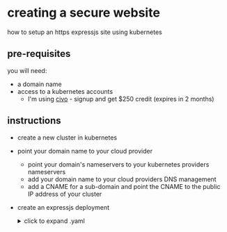 # creating a secure website 
how to setup an https expressjs site using kubernetes

## pre-requisites
you will need:
* a domain name
* access to a kubernetes accounts
  * I'm using [civo](https://civo.com) - signup and get $250 credit (expires in 2 months)

## instructions
* create a new cluster in kubernetes
* point your domain name to your cloud provider
  * point your domain's nameservers to your kubernetes providers nameservers
  * add your domain name to your cloud providers DNS management 
  * add a CNAME for a sub-domain and point the CNAME to the public IP address of your cluster
* create an expressjs deployment
  <details> <summary>click to expand .yaml</summary>
 
  ``` yaml
  apiVersion: apps/v1
  kind: Deployment
  metadata:
    generation: 1
    name: expressjs
    labels:
     app: expressjs
  spec:
    replicas: 1
    selector:
      matchLabels:
        app: expressjs
    strategy:
      rollingUpdate:
        maxSurge: 1
        maxUnavailable: 0
      type: RollingUpdate
    template:
      metadata:
        name: expressjs
        labels:
          app: expressjs
      spec:
        containers:
        - name: expressjs
          image: alexellis2/service:0.3.5
          imagePullPolicy: Always
          resources:
            limits:
              cpu: 50m
              memory: 128Mi
            requests:
              cpu: 50m
              memory: 128Mi
          ports:
          - containerPort: 8080
            protocol: TCP
          readinessProbe:
            failureThreshold: 3
            httpGet:
              path: /health
              port: 8080
              scheme: HTTP
            initialDelaySeconds: 2
            periodSeconds: 2
            successThreshold: 1
            timeoutSeconds: 1
        dnsPolicy: ClusterFirst
        restartPolicy: Always
        securityContext: {}
        terminationGracePeriodSeconds: 30
  ```
  </details>
